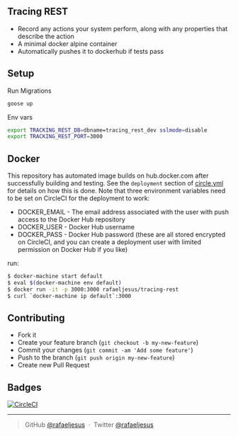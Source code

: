 ## Tracing REST

* Record any actions your system perform, along with any properties that describe the action
* A minimal docker alpine container
* Automatically pushes it to dockerhub if tests pass

## Setup
Run Migrations
```bash
goose up
```

Env vars
```bash
export TRACKING_REST_DB=dbname=tracing_rest_dev sslmode=disable
export TRACKING_REST_PORT=3000
```

## Docker
This repository has automated image builds on hub.docker.com after successfully building and testing. See the `deployment` section of [circle.yml](circle.yml) for details on how this is done. Note that three environment variables need to be set on CircleCI for the deployment to work:

  * DOCKER_EMAIL - The email address associated with the user with push access to the Docker Hub repository
  * DOCKER_USER - Docker Hub username
  * DOCKER_PASS - Docker Hub password (these are all stored encrypted on CircleCI, and you can create a deployment user with limited permission on Docker Hub if you like)

run:
```bash
$ docker-machine start default
$ eval $(docker-machine env default)
$ docker run -it -p 3000:3000 rafaeljesus/tracing-rest
$ curl `docker-machine ip default`:3000
```

## Contributing
- Fork it
- Create your feature branch (`git checkout -b my-new-feature`)
- Commit your changes (`git commit -am 'Add some feature'`)
- Push to the branch (`git push origin my-new-feature`)
- Create new Pull Request

## Badges

[![CircleCI](https://circleci.com/gh/rafaeljesus/tracing-rest.svg?style=svg)](https://circleci.com/gh/rafaeljesus/tracing-rest)

---

> GitHub [@rafaeljesus](https://github.com/rafaeljesus) &nbsp;&middot;&nbsp;
> Twitter [@rafaeljesus](https://twitter.com/_jesus_rafael)
